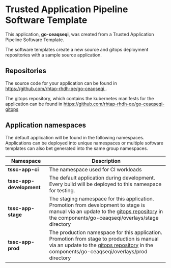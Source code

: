 # Trusted Application Pipeline Software Template

This application, **go-ceaqseqi**, was created from a Trusted Application Pipeline Software Template.

The software templates create a new source and gitops deployment repositories with a sample source application. 

## Repositories

The source code for your application can be found in [https://github.com/rhtap-rhdh-qe/go-ceaqseqi ](https://github.com/rhtap-rhdh-qe/go-ceaqseqi ).
 
The gitops repository, which contains the kubernetes manifests for the application can be found in 
[https://github.com/rhtap-rhdh-qe/go-ceaqseqi-gitops ](https://github.com/rhtap-rhdh-qe/go-ceaqseqi-gitops ) 

## Application namespaces 

The default application will be found in the following namespaces. Applications can be deployed into unique namespaces or multiple software templates can also bet generated into the same group namespaces.  

|  Namespace   |  Description   |  
| -------- | -------- |
| **tssc-app-ci** | The namespace used for CI workloads |
| **tssc-app-development** | The default application during development. Every build will be deployed to this namespace for testing. |
| **tssc-app-stage** | The staging namespace for this application. Promotion from development to stage is manual via an update to the [gitops repository](https://github.com/rhtap-rhdh-qe/go-ceaqseqi-gitops ) in the components/go-ceaqseqi/overlays/stage directory |
| **tssc-app-prod** | The production namespace for this application. Promotion from stage to production is manual via an update to the [gitops repository](https://github.com/rhtap-rhdh-qe/go-ceaqseqi-gitops ) in the components/go-ceaqseqi/overlays/prod directory |